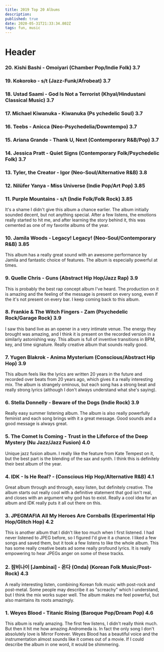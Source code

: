 ```yaml
---
title: 2019 Top 20 Albums
description: 
published: true
date: 2020-05-31T21:33:34.802Z
tags: fun, music
---
```


# Header
### 20. Kishi Bashi - Omoiyari (Chamber Pop/Indie Folk) 3.7
### 19. Kokoroko - s/t (Jazz-Funk/Afrobeat) 3.7
### 18. Ustad Saami - God Is Not a Terrorist (Khyal/Hindustani Classical Music) 3.7
### 17. Michael Kiwanuka - Kiwanuka (Ps ychedelic Soul) 3.7
### 16. Teebs - Anicca (Neo-Psychedelia/Downtempo) 3.7
### 15. Ariana Grande - Thank U, Next (Contemporary R&B/Pop) 3.7
### 14. Jessica Pratt - Quiet Signs (Contemporary Folk/Psychedelic Folk) 3.7
### 13. Tyler, the Creator - Igor (Neo-Soul/Alternative R&B) 3.8
### 12. Nilüfer Yanya - Miss Universe (Indie Pop/Art Pop) 3.85
### 11. Purple Mountains - s/t (Indie Folk/Folk Rock) 3.85
It's a shame I didn't give this album a chance earlier.  The album initially sounded decent, but not anything special. After a few listens, the emotions really started to hit me, and after learning the story behind it, this was cemented as one of my favorite albums of the year.
### 10. Jamila Woods - Legacy! Legacy! (Neo-Soul/Contemporary R&B) 3.85
This album has a really great sound with an awesome performance by Jamila and fantastic choice of features. The album is especially powerful at times.
### 9. Quelle Chris - Guns (Abstract Hip Hop/Jazz Rap) 3.9
This is probably the best rap concept album I've heard.  The production on it is amazing and the feeling of the message is present on every song, even if the it's not present on every bar.  I keep coming back to this album.
### 8. Frankie & The Witch Fingers - Zam (Psychedelic Rock/Garage Rock) 3.9
I saw this band live as an opener in a very intimate venue.  The energy they brought was amazing, and I think it is present on the recorded version in a similarly astonishing way.  This album is full of inventive transitions in BPM, key, and time signature.  Really creative album that sounds really good.
### 7. Yugen Blakrok - Anima Mysterium (Conscious/Abstract Hip Hop) 3.9
This album feels like the lyrics are written 20 years in the future and recorded over beats from 20 years ago, which gives it a really interesting mix.  The album is strangely ominous, but each song has a strong beat and really strong lyrics (although I don't always understand what she's saying).
### 6. Stella Donnelly - Beware of the Dogs (Indie Rock) 3.9
Really easy summer listening album.  The album is also really powerfully feminist and each song brings with it a great message.  Good sounds and a good message is always great.
### 5. The Comet Is Coming - Trust in the Lifeforce of the Deep Mystery (Nu Jazz/Jazz Fusion) 4.0
Unique jazz fusion album.  I really like the feature from Kate Tempest on it, but the best part is the blending of the sax and synth.  I think this is definitely their best album of the year.
### 4. IDK - Is He Real? - (Conscious Hip Hop/Alternative R&B) 4.1
Great album through and through, easy listen, but definitely creative.  The album starts out really cool with a definitive statement that god isn't real, and closes with an argument why god has to exist.  Really a cool idea for an album and IDK really puts it all out there on this.
### 3. JPEGMAFIA All My Heroes Are Cornballs (Experimental Hip Hop/Glitch Hop) 4.2
This is another album that I didn't like too much when I first listened.  I had never listened to JPEG before, so I figured I'd give it a chance.  I liked a few songs and saved them, but it took a few listens to like the whole album.  This has some really creative beats ad some really profound lyrics.  It is really empowering to hear JPEGs anger on some of these tracks.
### 2. 잠비나이 [Jambinai] - 온다 (Onda) (Korean Folk Music/Post-Rock) 4.3
A really interesting listen, combining Korean folk music with post-rock and post-metal.  Some people may describe it as "screachy" which I understand, but I think the mix works super well.  The album makes me feel powerful, but also maintains its roots amazingly.
### 1. Weyes Blood - Titanic Rising (Baroque Pop/Dream Pop) 4.6
This album is really amazing.  The first few listens, I didn't really think much.  But then it hit me how amazing Andromeda is.  In fact the only song I don't absolutely love is Mirror Forever.  Weyes Blood has a beautiful voice and the instrumentation almost sounds like it comes out of a movie.   If I could describe the album in one word, it would be shimmering.